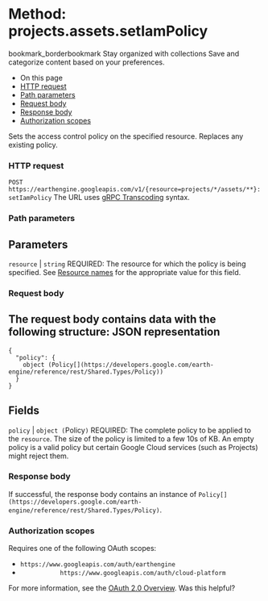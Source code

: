  
#  Method: projects.assets.setIamPolicy
bookmark_borderbookmark Stay organized with collections  Save and categorize content based on your preferences.
  * On this page
  * [HTTP request](https://developers.google.com/earth-engine/reference/rest/v1/projects.assets/setIamPolicy#http-request)
  * [Path parameters](https://developers.google.com/earth-engine/reference/rest/v1/projects.assets/setIamPolicy#path-parameters)
  * [Request body](https://developers.google.com/earth-engine/reference/rest/v1/projects.assets/setIamPolicy#request-body)
  * [Response body](https://developers.google.com/earth-engine/reference/rest/v1/projects.assets/setIamPolicy#response-body)
  * [Authorization scopes](https://developers.google.com/earth-engine/reference/rest/v1/projects.assets/setIamPolicy#authorization-scopes)


Sets the access control policy on the specified resource. Replaces any existing policy.
### HTTP request
`POST https://earthengine.googleapis.com/v1/{resource=projects/*/assets/**}:setIamPolicy`
The URL uses [gRPC Transcoding](https://google.aip.dev/127) syntax.
### Path parameters
Parameters  
---  
`resource` |  `string` REQUIRED: The resource for which the policy is being specified. See [Resource names](https://cloud.google.com/apis/design/resource_names) for the appropriate value for this field.  
### Request body
The request body contains data with the following structure:
JSON representation  
---  
```
{
  "policy": {
    object (Policy[](https://developers.google.com/earth-engine/reference/rest/Shared.Types/Policy))
  }
}
```
  
Fields  
---  
`policy` |  `object (`Policy[](https://developers.google.com/earth-engine/reference/rest/Shared.Types/Policy)`)` REQUIRED: The complete policy to be applied to the `resource`. The size of the policy is limited to a few 10s of KB. An empty policy is a valid policy but certain Google Cloud services (such as Projects) might reject them.  
### Response body
If successful, the response body contains an instance of `Policy[](https://developers.google.com/earth-engine/reference/rest/Shared.Types/Policy)`.
### Authorization scopes
Requires one of the following OAuth scopes:
  * `https://www.googleapis.com/auth/earthengine`
  * `           https://www.googleapis.com/auth/cloud-platform`


For more information, see the [OAuth 2.0 Overview](https://developers.google.com/identity/protocols/OAuth2).
Was this helpful?
